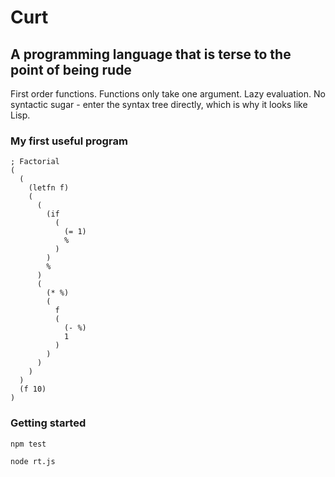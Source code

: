 # Curt
## A programming language that is terse to the point of being rude

First order functions. Functions only take one argument. Lazy evaluation. No syntactic sugar - enter the syntax tree directly, which is why it looks like Lisp.

### My first useful program

    ; Factorial
    (
      (
        (letfn f) 
        (
          (
            (if 
              (
                (= 1) 
                %
              )
            ) 
            %
          ) 
          (
            (* %) 
            (
              f 
              (
                (- %) 
                1
              )
            )
          ) 
        ) 
      ) 
      (f 10)
    )

### Getting started

    npm test

    node rt.js

